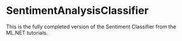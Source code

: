 # SentimentAnalysisClassifier
This is the fully completed version of the Sentiment Classifier from the ML.NET tutorials.
